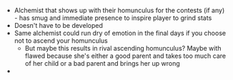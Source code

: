- Alchemist that shows up with their homunculus for the contests (if any) - has smug and immediate presence to inspire player to grind stats
- Doesn't have to be developed 
- Same alchemist could run dry of emotion in the final days if you choose not to ascend your homunculus
	- But maybe this results in rival ascending homunculus? Maybe with flawed because she's either a good parent and takes too much care of her child or a bad parent and brings her up wrong
- 